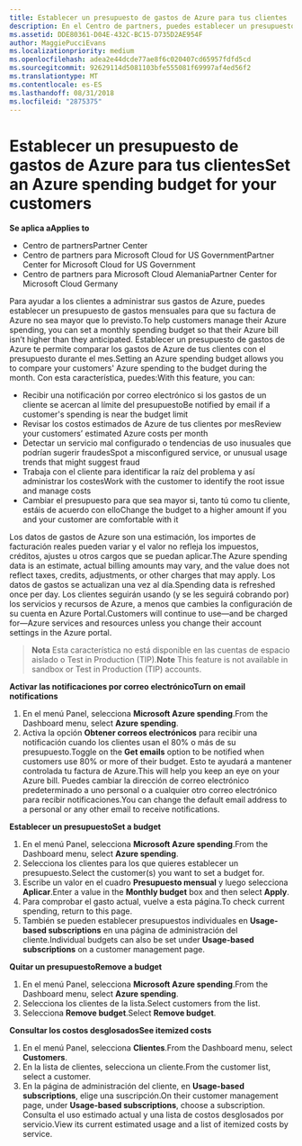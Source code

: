 ```yaml
---
title: Establecer un presupuesto de gastos de Azure para tus clientes | Centro de partners
description: En el Centro de partners, puedes establecer un presupuesto mensual por cliente para que su factura de Azure no sea una sorpresa a final de mes.
ms.assetid: DDE80361-D04E-432C-BC15-D735D2AE954F
author: MaggiePucciEvans
ms.localizationpriority: medium
ms.openlocfilehash: adea2e44dcde77ae8f6c020407cd65957fdfd5cd
ms.sourcegitcommit: 92629114d5081103bfe555081f69997af4ed56f2
ms.translationtype: MT
ms.contentlocale: es-ES
ms.lasthandoff: 08/31/2018
ms.locfileid: "2875375"
---
```

# <a name="set-an-azure-spending-budget-for-your-customers"></a><span data-ttu-id="be22e-103">Establecer un presupuesto de gastos de Azure para tus clientes</span><span class="sxs-lookup"><span data-stu-id="be22e-103">Set an Azure spending budget for your customers</span></span>

**<span data-ttu-id="be22e-104">Se aplica a</span><span class="sxs-lookup"><span data-stu-id="be22e-104">Applies to</span></span>**

-  <span data-ttu-id="be22e-105">Centro de partners</span><span class="sxs-lookup"><span data-stu-id="be22e-105">Partner Center</span></span>
-  <span data-ttu-id="be22e-106">Centro de partners para Microsoft Cloud for US Government</span><span class="sxs-lookup"><span data-stu-id="be22e-106">Partner Center for Microsoft Cloud for US Government</span></span>
-  <span data-ttu-id="be22e-107">Centro de partners para Microsoft Cloud Alemania</span><span class="sxs-lookup"><span data-stu-id="be22e-107">Partner Center for Microsoft Cloud Germany</span></span>

<span data-ttu-id="be22e-108">Para ayudar a los clientes a administrar sus gastos de Azure, puedes establecer un presupuesto de gastos mensuales para que su factura de Azure no sea mayor que lo previsto.</span><span class="sxs-lookup"><span data-stu-id="be22e-108">To help customers manage their Azure spending, you can set a monthly spending budget so that their Azure bill isn’t higher than they anticipated.</span></span> <span data-ttu-id="be22e-109">Establecer un presupuesto de gastos de Azure te permite comparar los gastos de Azure de tus clientes con el presupuesto durante el mes.</span><span class="sxs-lookup"><span data-stu-id="be22e-109">Setting an Azure spending budget allows you to compare your customers' Azure spending to the budget during the month.</span></span> <span data-ttu-id="be22e-110">Con esta característica, puedes:</span><span class="sxs-lookup"><span data-stu-id="be22e-110">With this feature, you can:</span></span> 

-   <span data-ttu-id="be22e-111">Recibir una notificación por correo electrónico si los gastos de un cliente se acercan al límite del presupuesto</span><span class="sxs-lookup"><span data-stu-id="be22e-111">Be notified by email if a customer's spending is near the budget limit</span></span>
-   <span data-ttu-id="be22e-112">Revisar los costos estimados de Azure de tus clientes por mes</span><span class="sxs-lookup"><span data-stu-id="be22e-112">Review your customers’ estimated Azure costs per month</span></span>
-   <span data-ttu-id="be22e-113">Detectar un servicio mal configurado o tendencias de uso inusuales que podrían sugerir fraudes</span><span class="sxs-lookup"><span data-stu-id="be22e-113">Spot a misconfigured service, or unusual usage trends that might suggest fraud</span></span>
-   <span data-ttu-id="be22e-114">Trabaja con el cliente para identificar la raíz del problema y así administrar los costes</span><span class="sxs-lookup"><span data-stu-id="be22e-114">Work with the customer to identify the root issue and manage costs</span></span>
-   <span data-ttu-id="be22e-115">Cambiar el presupuesto para que sea mayor si, tanto tú como tu cliente, estáis de acuerdo con ello</span><span class="sxs-lookup"><span data-stu-id="be22e-115">Change the budget to a higher amount if you and your customer are comfortable with it</span></span>

<span data-ttu-id="be22e-116">Los datos de gastos de Azure son una estimación, los importes de facturación reales pueden variar y el valor no refleja los impuestos, créditos, ajustes u otros cargos que se puedan aplicar.</span><span class="sxs-lookup"><span data-stu-id="be22e-116">The Azure spending data is an estimate, actual billing amounts may vary, and the value does not reflect taxes, credits, adjustments, or other charges that may apply.</span></span> <span data-ttu-id="be22e-117">Los datos de gastos se actualizan una vez al día.</span><span class="sxs-lookup"><span data-stu-id="be22e-117">Spending data is refreshed once per day.</span></span> <span data-ttu-id="be22e-118">Los clientes seguirán usando (y se les seguirá cobrando por) los servicios y recursos de Azure, a menos que cambies la configuración de su cuenta en Azure Portal.</span><span class="sxs-lookup"><span data-stu-id="be22e-118">Customers will continue to use—and be charged for—Azure services and resources unless you change their account settings in the Azure portal.</span></span> 

><span data-ttu-id="be22e-119">**Nota**   Esta característica no está disponible en las cuentas de espacio aislado o Test in Production (TIP).</span><span class="sxs-lookup"><span data-stu-id="be22e-119">**Note**   This feature is not available in sandbox or Test in Production (TIP) accounts.</span></span>

**<span data-ttu-id="be22e-120">Activar las notificaciones por correo electrónico</span><span class="sxs-lookup"><span data-stu-id="be22e-120">Turn on email notifications</span></span>**
1.  <span data-ttu-id="be22e-121">En el menú Panel, selecciona **Microsoft Azure spending**.</span><span class="sxs-lookup"><span data-stu-id="be22e-121">From the Dashboard menu, select **Azure spending**.</span></span>
2.  <span data-ttu-id="be22e-122">Activa la opción **Obtener correos electrónicos** para recibir una notificación cuando los clientes usan el 80% o más de su presupuesto.</span><span class="sxs-lookup"><span data-stu-id="be22e-122">Toggle on the **Get emails** option to be notified when customers use 80% or more of their budget.</span></span> <span data-ttu-id="be22e-123">Esto te ayudará a mantener controlada tu factura de Azure.</span><span class="sxs-lookup"><span data-stu-id="be22e-123">This will help you keep an eye on your Azure bill.</span></span> <span data-ttu-id="be22e-124">Puedes cambiar la dirección de correo electrónico predeterminado a uno personal o a cualquier otro correo electrónico para recibir notificaciones.</span><span class="sxs-lookup"><span data-stu-id="be22e-124">You can change the default email address to a personal or any other email to receive notifications.</span></span>

**<span data-ttu-id="be22e-125">Establecer un presupuesto</span><span class="sxs-lookup"><span data-stu-id="be22e-125">Set a budget</span></span>**
1.  <span data-ttu-id="be22e-126">En el menú Panel, selecciona **Microsoft Azure spending**.</span><span class="sxs-lookup"><span data-stu-id="be22e-126">From the Dashboard menu, select **Azure spending**.</span></span>
2.  <span data-ttu-id="be22e-127">Selecciona los clientes para los que quieres establecer un presupuesto.</span><span class="sxs-lookup"><span data-stu-id="be22e-127">Select the customer(s) you want to set a budget for.</span></span> 
3. <span data-ttu-id="be22e-128">Escribe un valor en el cuadro **Presupuesto mensual** y luego selecciona **Aplicar**.</span><span class="sxs-lookup"><span data-stu-id="be22e-128">Enter a value in the **Monthly budget** box and then select **Apply**.</span></span>
4.  <span data-ttu-id="be22e-129">Para comprobar el gasto actual, vuelve a esta página.</span><span class="sxs-lookup"><span data-stu-id="be22e-129">To check current spending, return to this page.</span></span>
5.  <span data-ttu-id="be22e-130">También se pueden establecer presupuestos individuales en **Usage-based subscriptions** en una página de administración del cliente.</span><span class="sxs-lookup"><span data-stu-id="be22e-130">Individual budgets can also be set under **Usage-based subscriptions** on a customer management page.</span></span>

**<span data-ttu-id="be22e-131">Quitar un presupuesto</span><span class="sxs-lookup"><span data-stu-id="be22e-131">Remove a budget</span></span>**
1.  <span data-ttu-id="be22e-132">En el menú Panel, selecciona **Microsoft Azure spending**.</span><span class="sxs-lookup"><span data-stu-id="be22e-132">From the Dashboard menu, select **Azure spending**.</span></span>
2.  <span data-ttu-id="be22e-133">Selecciona los clientes de la lista.</span><span class="sxs-lookup"><span data-stu-id="be22e-133">Select customers from the list.</span></span>
3.  <span data-ttu-id="be22e-134">Selecciona **Remove budget**.</span><span class="sxs-lookup"><span data-stu-id="be22e-134">Select **Remove budget**.</span></span>

**<span data-ttu-id="be22e-135">Consultar los costos desglosados</span><span class="sxs-lookup"><span data-stu-id="be22e-135">See itemized costs</span></span>**
1.  <span data-ttu-id="be22e-136">En el menú Panel, selecciona **Clientes**.</span><span class="sxs-lookup"><span data-stu-id="be22e-136">From the Dashboard menu, select **Customers**.</span></span>
2.  <span data-ttu-id="be22e-137">En la lista de clientes, selecciona un cliente.</span><span class="sxs-lookup"><span data-stu-id="be22e-137">From the customer list, select a customer.</span></span>
3.  <span data-ttu-id="be22e-138">En la página de administración del cliente, en **Usage-based subscriptions**, elige una suscripción.</span><span class="sxs-lookup"><span data-stu-id="be22e-138">On their customer management page, under **Usage-based subscriptions**, choose a subscription.</span></span> <span data-ttu-id="be22e-139">Consulta el uso estimado actual y una lista de costos desglosados por servicio.</span><span class="sxs-lookup"><span data-stu-id="be22e-139">View its current estimated usage and a list of itemized costs by service.</span></span>


 

 



